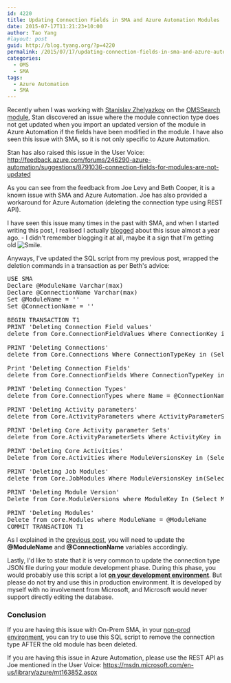 ```yaml
---
id: 4220
title: Updating Connection Fields in SMA and Azure Automation Modules
date: 2015-07-17T11:21:23+10:00
author: Tao Yang
#layout: post
guid: http://blog.tyang.org/?p=4220
permalink: /2015/07/17/updating-connection-fields-in-sma-and-azure-automation-modules/
categories:
  - OMS
  - SMA
tags:
  - Azure Automation
  - SMA
---
```

Recently when I was working with <a href="https://cloudadministrator.wordpress.com/" target="_blank">Stanislav Zhelyazkov</a> on the <a href="https://github.com/slavizh/OMSSearch" target="_blank">OMSSearch module</a>, Stan discovered an issue where the module connection type does not get updated when you import an updated version of the module in Azure Automation if the fields have been modified in the module. I have also seen this issue with SMA, so it is not only specific to Azure Automation.

Stan has also raised this issue in the User Voice: <a title="http://feedback.azure.com/forums/246290-azure-automation/suggestions/8791036-connection-fields-for-modules-are-not-updated" href="http://feedback.azure.com/forums/246290-azure-automation/suggestions/8791036-connection-fields-for-modules-are-not-updated">http://feedback.azure.com/forums/246290-azure-automation/suggestions/8791036-connection-fields-for-modules-are-not-updated</a>

As you can see from the feedback from Joe Levy and Beth Cooper, it is a known issue with SMA and Azure Automation. Joe has also provided a workaround for Azure Automation (deleting the connection type using REST API).

I have seen this issue many times in the past with SMA, and when I started writing this post, I realised I actually <a href="http://blog.tyang.org/2014/09/29/clean-sma-database-module-deletion/" target="_blank">blogged</a> about this issue almost a year ago. - I didn't remember blogging it at all, maybe it a sign that I'm getting old <img class="wlEmoticon wlEmoticon-smile" style="border-style: none;" src="http://blog.tyang.org/wp-content/uploads/2015/07/wlEmoticon-smile.png" alt="Smile" />.

Anyways, I've updated the SQL script from my previous post, wrapped the deletion commands in a transaction as per Beth's advice:

<pre language="SQL">
USE SMA
Declare @ModuleName Varchar(max)
Declare @ConnectionName Varchar(max)
Set @ModuleName = '<Your Module Name Here>'
Set @ConnectionName = '<Your Connection Name Here>'

BEGIN TRANSACTION T1
PRINT 'Deleting Connection Field values'
delete from Core.ConnectionFieldValues Where ConnectionKey in (Select ConnectionKey from Core.Connections Where ConnectionTypeKey in (Select ConnectionTypeKey from Core.ConnectionTypes Where Name = @ConnectionName))

PRINT 'Deleting Connections'
delete from Core.Connections Where ConnectionTypeKey in (Select ConnectionTypeKey from Core.ConnectionTypes Where Name = @ConnectionName)

Print 'Deleting Connection Fields'
delete from Core.ConnectionFields Where ConnectionTypeKey in (Select ConnectionTypeKey from Core.ConnectionTypes Where Name = @ConnectionName)

PRINT 'Deleting Connection Types'
delete from Core.ConnectionTypes where Name = @ConnectionName

PRINT 'Deleting Activity parameters'
delete from Core.ActivityParameters where ActivityParameterSetKey in (Select ActivityParameterSetKey from Core.ActivityParameterSets where ActivityKey in (Select ActivityKey from Core.Activities Where  ModuleVersionsKey in (Select ModuleVersionsKey From Core.ModuleVersions where  ModuleKey In (Select ModuleKey from Core.Modules Where ModuleName = @ModuleName))))

PRINT 'Deleting Core Activity parameter Sets'
delete from Core.ActivityParameterSets Where ActivityKey in (Select ActivityKey from Core.Activities Where  ModuleVersionsKey in (Select ModuleVersionsKey From Core.ModuleVersions where  ModuleKey In (Select ModuleKey from Core.Modules Where ModuleName = @ModuleName)))

PRINT 'Deleting Core Activities'
Delete from Core.Activities Where ModuleVersionsKey in (Select ModuleVersionsKey From Core.ModuleVersions where  ModuleKey In (Select ModuleKey from Core.Modules Where ModuleName = @ModuleName))

PRINT 'Deleting Job Modules'
delete from Core.JobModules Where ModuleVersionsKey in(Select ModuleVersionsKey from Core.ModuleVersions where ModuleKey in (Select ModuleKey from Core.Modules Where ModuleName = @ModuleName))

PRINT 'Deleting Module Version'
Delete from Core.ModuleVersions where ModuleKey In (Select ModuleKey from Core.Modules Where ModuleName = @ModuleName)

PRINT 'Deleting Modules'
Delete from core.Modules where ModuleName = @ModuleName
COMMIT TRANSACTION T1
</pre>

As I explained in the <a href="http://blog.tyang.org/2014/09/29/clean-sma-database-module-deletion/" target="_blank">previous post</a>, you will need to update the <strong>@ModuleName</strong> and <strong>@ConnectionName</strong> variables accordingly.

Lastly, I'd like to state that it is very common to update the connection type JSON file during your module development phase. During this phase, you would probably use this script a lot <strong><u>on your development environment</u></strong>. But please do not try and use this in production environment. It is developed by myself with no involvement from Microsoft, and Microsoft would never support directly editing the database.
<h3>Conclusion</h3>
If you are having this issue with On-Prem SMA, in your <u>non-prod environment</u>, you can try to use this SQL script to remove the connection type AFTER the old module has been deleted.

If you are having this issue in Azure Automation, please use the REST API as Joe mentioned in the User Voice: <a title="https://msdn.microsoft.com/en-us/library/azure/mt163852.aspx" href="https://msdn.microsoft.com/en-us/library/azure/mt163852.aspx">https://msdn.microsoft.com/en-us/library/azure/mt163852.aspx</a>